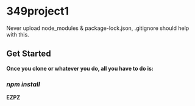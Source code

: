 # 349project1
Never upload node_modules & package-lock.json, .gitignore should help with this.
## Get Started
**Once you clone or whatever you do, all you have to do is:**
### *npm install*
**EZPZ**
